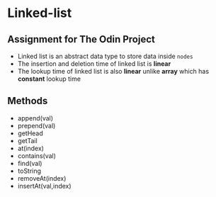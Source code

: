 # Linked-list
 ## Assignment for The Odin Project
 - Linked list is an abstract data type to store data inside `nodes` 
 - The insertion and deletion time of linked list is **linear**
 - The lookup time of linked list is also **linear** unlike **array** which has **constant** lookup time
 
 ## Methods 
 - append(val)
 - prepend(val)
 - getHead
 - getTail
 - at(index)
 - contains(val)
 - find(val)
 - toString
 - removeAt(index)
 - insertAt(val,index)
 
